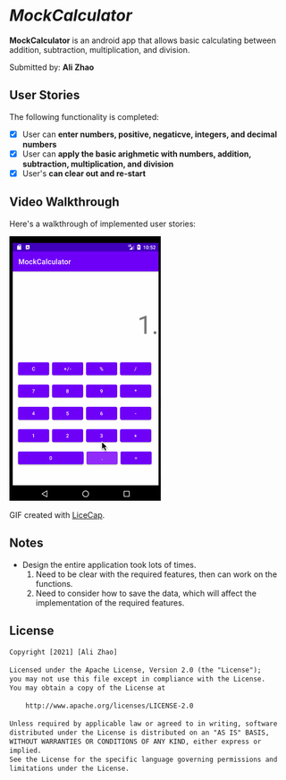 # *MockCalculator*

**MockCalculator** is an android app that allows basic calculating between addition, subtraction, multiplication, and division.

Submitted by: **Ali Zhao**

## User Stories

The following functionality is completed:

* [X] User can **enter numbers, positive, negaticve, integers, and decimal numbers**
* [X] User can **apply the basic arighmetic with numbers, addition, subtraction, multiplication, and division**
* [X] User's **can clear out and re-start**

## Video Walkthrough

Here's a walkthrough of implemented user stories:

<img src='walkThrough.gif' title='Video Walkthrough' width='' alt='Video Walkthrough' />

GIF created with [LiceCap](http://www.cockos.com/licecap/).

## Notes

- Design the entire application took lots of times.
  1. Need to be clear with the required features, then can work on the functions.
  2. Need to consider how to save the data, which will affect the implementation of the required features. 

## License

    Copyright [2021] [Ali Zhao]

    Licensed under the Apache License, Version 2.0 (the "License");
    you may not use this file except in compliance with the License.
    You may obtain a copy of the License at

        http://www.apache.org/licenses/LICENSE-2.0

    Unless required by applicable law or agreed to in writing, software
    distributed under the License is distributed on an "AS IS" BASIS,
    WITHOUT WARRANTIES OR CONDITIONS OF ANY KIND, either express or implied.
    See the License for the specific language governing permissions and
    limitations under the License.
